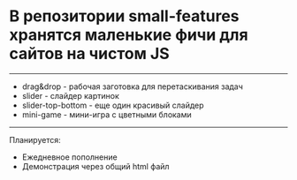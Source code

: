 # В репозитории small-features хранятся маленькие фичи для сайтов на чистом JS

------
* drag&drop - рабочая заготовка для перетаскивания задач
* slider - слайдер картинок
* slider-top-bottom - еще один красивый слайдер
* mini-game - мини-игра с цветными блоками

------

Планируется:  
  
* Ежедневное пополнение
* Демонстрация через общий html файл
  